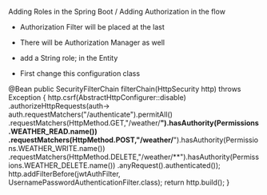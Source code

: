 Adding Roles in the Spring Boot / Adding Authorization in the flow

- Authorization Filter will be placed at the last
- There will be Authorization Manager as well


- add a String role; in the Entity



- First change this configuration class 

@Bean
    public SecurityFilterChain filterChain(HttpSecurity http) throws Exception {
        http.csrf(AbstractHttpConfigurer::disable)
                .authorizeHttpRequests(auth->
                        auth.requestMatchers("/authenticate").permitAll()
                                .requestMatchers(HttpMethod.GET,"/weather/**").hasAuthority(Permissions.WEATHER_READ.name())
                                .requestMatchers(HttpMethod.POST,"/weather/**").hasAuthority(Permissions.WEATHER_WRITE.name())
                                .requestMatchers(HttpMethod.DELETE,"/weather/**").hasAuthority(Permissions.WEATHER_DELETE.name())
                                .anyRequest().authenticated());
        http.addFilterBefore(jwtAuthFilter, UsernamePasswordAuthenticationFilter.class);
        return http.build();
}